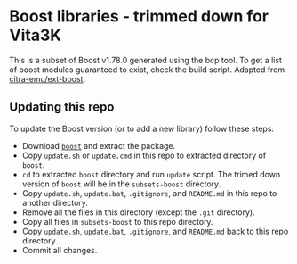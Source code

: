 # Boost libraries - trimmed down for Vita3K

This is a subset of Boost v1.78.0 generated using the bcp tool. To get a list of boost modules guaranteed to exist, check the build script.
Adapted from [citra-emu/ext-boost](https://github.com/citra-emu/ext-boost).

## Updating this repo

To update the Boost version (or to add a new library) follow these steps:

- Download [`boost`](https://boost.org) and extract the package.
- Copy `update.sh` or `update.cmd` in this repo to extracted directory of `boost`.
- `cd` to extracted `boost` directory and run `update` script. The trimed down version of `boost` will be in the `subsets-boost` directory.
- Copy `update.sh`, `update.bat`, `.gitignore`, and `README.md` in this repo to another directory.
- Remove all the files in this directory (except the `.git` directory).
- Copy all files in `subsets-boost` to this repo directory.
- Copy `update.sh`, `update.bat`, `.gitignore`, and `README.md` back to this repo directory.
- Commit all changes.